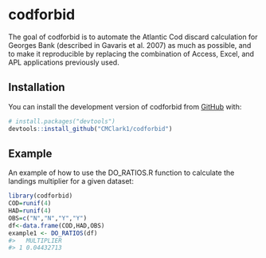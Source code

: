 
<!-- README.md is generated from README.Rmd. Please edit that file -->

# codforbid

<!-- badges: start -->
<!-- badges: end -->

The goal of codforbid is to automate the Atlantic Cod discard
calculation for Georges Bank (described in Gavaris et al. 2007) as much
as possible, and to make it reproducible by replacing the combination of
Access, Excel, and APL applications previously used.

## Installation

You can install the development version of codforbid from
[GitHub](https://github.com/) with:

``` r
# install.packages("devtools")
devtools::install_github("CMClark1/codforbid")
```

## Example

An example of how to use the DO_RATIOS.R function to calculate the
landings multiplier for a given dataset:

``` r
library(codforbid)
COD=runif(4)
HAD=runif(4)
OBS=c("N","N","Y","Y")
df<-data.frame(COD,HAD,OBS)
example1 <- DO_RATIOS(df)
#>   MULTIPLIER
#> 1 0.04432713
```
